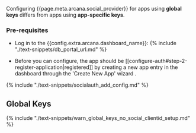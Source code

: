 Configuring {{page.meta.arcana.social_provider}} for apps using **global keys** differs from apps using **app-specific keys**.

### Pre-requisites

* Log in to the {{config.extra.arcana.dashboard_name}}: {% include "./text-snippets/db_portal_url.md" %} 

* Before you can configure, the app should be [[configure-auth#step-2-register-application|registered]] by creating a new app entry in the dashboard through the 'Create New App' wizard . 

{% include "./text-snippets/socialauth_add_config.md" %}

## Global Keys 

{% include "./text-snippets/warn_global_keys_no_social_clientid_setup.md" %}
